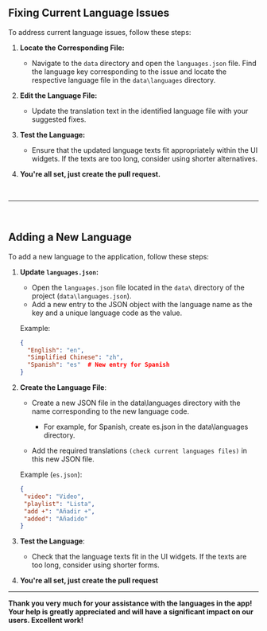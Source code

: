 ## Fixing Current Language Issues

To address current language issues, follow these steps:

1. **Locate the Corresponding File:**
   - Navigate to the `data` directory and open the `languages.json` file. Find the language key corresponding to the issue and locate the respective language file in the `data\languages` directory.

2. **Edit the Language File:**
   - Update the translation text in the identified language file with your suggested fixes.

3. **Test the Language:**
   - Ensure that the updated language texts fit appropriately within the UI widgets. If the texts are too long, consider using shorter alternatives.

4. **You're all set, just create the pull request.**

<br>

---

<br>


## Adding a New Language

To add a new language to the application, follow these steps:

1. **Update `languages.json`:**
   - Open the `languages.json` file located in the `data\` directory of the project (`data\languages.json`).
   - Add a new entry to the JSON object with the language name as the key and a unique language code as the value.

   Example:
   ```json
   {
     "English": "en",
     "Simplified Chinese": "zh",
     "Spanish": "es"  # New entry for Spanish
   }

2.  **Create the Language File**:
    - Create a new JSON file in the data\languages directory with the name corresponding to the new language code.
   
        - For example, for Spanish, create es.json in the data\languages directory.
         
    - Add the required translations ``(check current languages files)`` in this new JSON file.
    
    Example (`es.json`):

    ```json
    {
     "video": "Video",
     "playlist": "Lista",
     "add +": "Añadir +",
     "added": "Añadido"
    }

3. **Test the Language**:
    - Check that the language texts fit in the UI widgets. If the texts are too long, consider using shorter forms.

4. **You're all set, just create the pull request**

---

**Thank you very much for your assistance with the languages in the app! Your help is greatly appreciated and will have a significant impact on our users. Excellent work!**

